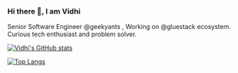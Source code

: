### Hi there 👋, I am Vidhi

Senior Software Engineer 
@geekyants
, Working on 
@gluestack
 ecosystem. Curious tech enthusiast and problem solver.

<!--
**vidhi499/vidhi499** is a ✨ _special_ ✨ repository because its `README.md` (this file) appears on your GitHub profile.

Here are some ideas to get you started:
- 🌱 I’m currently learning ...
- 👯 I’m looking to collaborate on ...
- 🤔 I’m looking for help with ...
- 💬 Ask me about ...
- 📫 How to reach me: ...
- 😄 Pronouns: ...
- ⚡ Fun fact: ...
- 🔭 I’m currently working at [GeekyAnts](https://geekyants.com/) building NativeBase.
-->


[![Vidhi's GitHub stats](https://github-readme-stats.vercel.app/api?username=vidhi499&theme=gotham&show_icons=true)](https://github.com/vidhi499/github-readme-stats)

[![Top Langs](https://github-readme-stats.vercel.app/api/top-langs/?username=vidhi499&layout=compact)](https://github.com/vidhi499/github-readme-stats)
